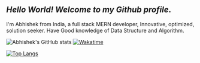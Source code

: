 ##  *Hello World! Welcome to my Github profile*.

I'm Abhishek from India, a full stack MERN developer, Innovative, optimized, solution seeker. Have Good knowledge of Data Structure and Algorithm.

![Abhishek's GitHub stats](https://github-readme-stats.vercel.app/api?username=ydvabhee&show_icons=true&theme=radical)
[![Wakatime](https://github-readme-stats.vercel.app/api/wakatime?username=ydvabhee)](https://github.com/ydvabhee/github-readme-stats)
<!--START_SECTION:waka-->
<!--END_SECTION:waka-->

 
[![Top Langs](https://github-readme-stats.vercel.app/api/top-langs/?username=ydvabhee&layout=compact)](https://github.com/ydvabhee/github-readme-stats)

 

